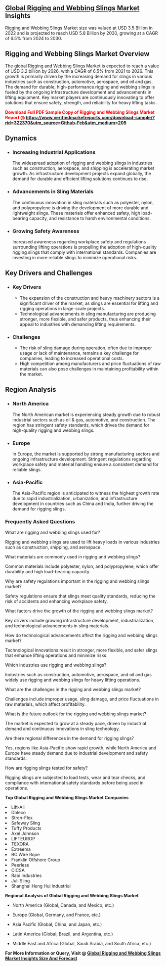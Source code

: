 <h2><a href="https://www.verifiedmarketreports.com/download-sample/?rid=322370&amp;utm_source=Github&amp;utm_medium=205" target="_blank">Global Rigging and Webbing Slings Market</a> Insights</h2><p>Rigging and Webbing Slings Market size was valued at USD 3.5 Billion in 2022 and is projected to reach USD 5.8 Billion by 2030, growing at a CAGR of 6.5% from 2024 to 2030.</p><p> <h2>Rigging and Webbing Slings Market Overview</h2> <p>The global Rigging and Webbing Slings Market is expected to reach a value of USD 3.2 billion by 2026, with a CAGR of 6.5% from 2021 to 2026. This growth is primarily driven by the increasing demand for slings in various industries such as construction, automotive, aerospace, and oil and gas. The demand for durable, high-performance rigging and webbing slings is fueled by the ongoing infrastructure development and advancements in lifting equipment. Key market players are continuously innovating to offer solutions that ensure safety, strength, and reliability for heavy lifting tasks.</p> <p><strong><p><span class=""><span style="color: #ff0000;"><strong>Download Full PDF Sample Copy of Rigging and Webbing Slings Market Report</strong> @ </span><a href="https://www.verifiedmarketreports.com/download-sample/?rid=322370&amp;utm_source=Github-Feb&amp;utm_medium=205" target="_blank">https://www.verifiedmarketreports.com/download-sample/?rid=322370&amp;utm_source=Github-Feb&amp;utm_medium=205</a></span></p></strong></p> <h2>Dynamics</h2> <ul> <li><h3>Increasing Industrial Applications</h3> The widespread adoption of rigging and webbing slings in industries such as construction, aerospace, and shipping is accelerating market growth. As infrastructure development projects expand globally, the demand for durable and efficient lifting solutions continues to rise.</li> <li><h3>Advancements in Sling Materials</h3> The continuous innovation in sling materials such as polyester, nylon, and polypropylene is driving the development of more durable and lightweight slings. These materials offer enhanced safety, high load-bearing capacity, and resistance to harsh environmental conditions.</li> <li><h3>Growing Safety Awareness</h3> Increased awareness regarding workplace safety and regulations surrounding lifting operations is propelling the adoption of high-quality rigging slings that comply with international standards. Companies are investing in more reliable slings to minimize operational risks.</li> </ul> <h2>Key Drivers and Challenges</h2> <ul> <li><h3>Key Drivers</h3> <ul> <li>The expansion of the construction and heavy machinery sectors is a significant driver of the market, as slings are essential for lifting and rigging operations in large-scale projects.</li> <li>Technological advancements in sling manufacturing are producing stronger, more flexible, and safer products, thus enhancing their appeal to industries with demanding lifting requirements.</li> </ul> </li> <li><h3>Challenges</h3> <ul> <li>The risk of sling damage during operation, often due to improper usage or lack of maintenance, remains a key challenge for companies, leading to increased operational costs.</li> <li>High competition among manufacturers and price fluctuations of raw materials can also pose challenges in maintaining profitability within the market.</li> </ul> </li> </ul> <h2>Region Analysis</h2> <ul> <li><h3>North America</h3> The North American market is experiencing steady growth due to robust industrial sectors such as oil & gas, automotive, and construction. The region has stringent safety standards, which drives the demand for high-quality rigging and webbing slings.</li> <li><h3>Europe</h3> In Europe, the market is supported by strong manufacturing sectors and ongoing infrastructure development. Stringent regulations regarding workplace safety and material handling ensure a consistent demand for reliable slings.</li> <li><h3>Asia-Pacific</h3> The Asia-Pacific region is anticipated to witness the highest growth rate due to rapid industrialization, urbanization, and infrastructure development in countries such as China and India, further driving the demand for rigging slings.</li> </ul> <h3>Frequently Asked Questions</h3> <p>What are rigging and webbing slings used for?</p> <p>Rigging and webbing slings are used to lift heavy loads in various industries such as construction, shipping, and aerospace.</p> <p>What materials are commonly used in rigging and webbing slings?</p> <p>Common materials include polyester, nylon, and polypropylene, which offer durability and high load-bearing capacity.</p> <p>Why are safety regulations important in the rigging and webbing slings market?</p> <p>Safety regulations ensure that slings meet quality standards, reducing the risk of accidents and enhancing workplace safety.</p> <p>What factors drive the growth of the rigging and webbing slings market?</p> <p>Key drivers include growing infrastructure development, industrialization, and technological advancements in sling materials.</p> <p>How do technological advancements affect the rigging and webbing slings market?</p> <p>Technological innovations result in stronger, more flexible, and safer slings that enhance lifting operations and minimize risks.</p> <p>Which industries use rigging and webbing slings?</p> <p>Industries such as construction, automotive, aerospace, and oil and gas widely use rigging and webbing slings for heavy lifting operations.</p> <p>What are the challenges in the rigging and webbing slings market?</p> <p>Challenges include improper usage, sling damage, and price fluctuations in raw materials, which affect profitability.</p> <p>What is the future outlook for the rigging and webbing slings market?</p> <p>The market is expected to grow at a steady pace, driven by industrial demand and continuous innovations in sling technology.</p> <p>Are there regional differences in the demand for rigging slings?</p> <p>Yes, regions like Asia-Pacific show rapid growth, while North America and Europe have steady demand due to industrial development and safety standards.</p> <p>How are rigging slings tested for safety?</p> <p>Rigging slings are subjected to load tests, wear and tear checks, and compliance with international safety standards before being used in operations.</p> </p><p><strong>Top Global Rigging and Webbing Slings Market Companies</strong></p><div data-test-id=""><p><li>Lift-All</li><li> Doleco</li><li> Stren-Flex</li><li> Safeway Sling</li><li> Tuffy Products</li><li> Axel Johnson</li><li> LIFTEUROP</li><li> TEXORA</li><li> Extreema</li><li> BC Wire Rope</li><li> Franklin Offshore Group</li><li> Peerless</li><li> CICSA</li><li> Rabi Industries</li><li> Juli Sling</li><li> Shanghai Heng Hui Industrial</li></p><div><strong>Regional Analysis of&nbsp;Global Rigging and Webbing Slings Market</strong></div><ul><li dir="ltr"><p dir="ltr">North America&nbsp;(Global, Canada, and Mexico, etc.)</p></li><li dir="ltr"><p dir="ltr">Europe (Global, Germany, and France, etc.)</p></li><li dir="ltr"><p dir="ltr">Asia Pacific&nbsp;(Global, China, and Japan, etc.)</p></li><li dir="ltr"><p dir="ltr">Latin America&nbsp;(Global, Brazil, and Argentina, etc.)</p></li><li dir="ltr">Middle East and Africa&nbsp;(Global, Saudi Arabia, and South Africa, etc.)</li></ul><p><strong>For More Information or Query, Visit @&nbsp;</strong><strong><a href="https://www.verifiedmarketreports.com/product/rigging-and-webbing-slings-market/?utm_source=Github&amp;utm_medium=205" target="_blank">Global Rigging and Webbing Slings Market Insights Size And Forecast</a></strong></p></div>
